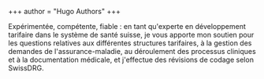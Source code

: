 +++
author = "Hugo Authors"
+++

Expérimentée, compétente, fiable : en tant qu'experte en développement tarifaire dans le système de santé suisse, je vous apporte mon soutien pour les questions relatives aux différentes structures tarifaires, à la gestion des demandes de l'assurance-maladie, au déroulement des processus cliniques et à la documentation médicale, et j'effectue des révisions de codage selon SwissDRG.
